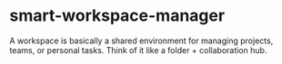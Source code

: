 # smart-workspace-manager
A workspace is basically a shared environment for managing projects, teams, or personal tasks. Think of it like a folder + collaboration hub.
